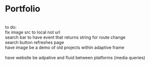 # Portfolio
<br />
to do: <br />
  fix image src to local not url <br />
  search bar to have event that returns string for route change <br />
  search button refreshes page <br /> 
  have image be a demo of old projects within adaptive frame <br />
  <br />
  have website be adpative and fluid between platforms (media queries) <br />
